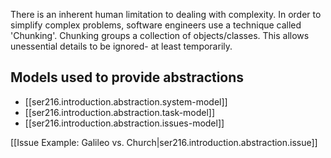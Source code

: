 
There is an inherent human limitation to dealing with complexity. In order to simplify complex problems, software engineers use a technique called 'Chunking'. Chunking groups a collection of objects/classes. This allows unessential details to be ignored- at least temporarily.
## Models used to provide abstractions
- [[ser216.introduction.abstraction.system-model]]
- [[ser216.introduction.abstraction.task-model]]
- [[ser216.introduction.abstraction.issues-model]]

[[Issue Example: Galileo vs. Church|ser216.introduction.abstraction.issue]]